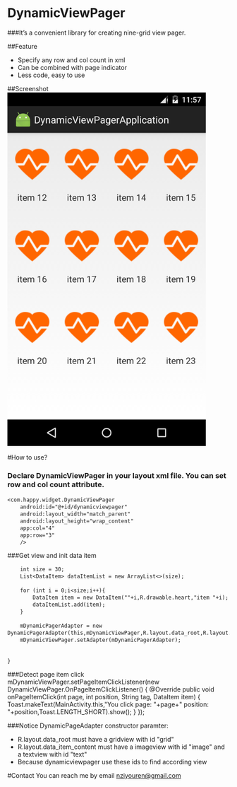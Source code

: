 # DynamicViewPager
###It’s a convenient library for creating nine-grid view pager. 

##Feature
* Specify any row and col count in xml
* Can be combined with page indicator
* Less code, easy to use


##Screenshot
<img src="https://raw.githubusercontent.com/nziyouren/DynamicViewPager/master/images/screenshot-1.png" alt="Drawing" width="450px" />
  
  

#How to use?

### Declare DynamicViewPager in your layout xml file. You can set row and col count attribute.

    <com.happy.widget.DynamicViewPager
        android:id="@+id/dynamicviewpager"
        android:layout_width="match_parent"
        android:layout_height="wrap_content"
        app:col="4"
        app:row="3"
        />
        
###Get view and init data item
    
 
        int size = 30;
        List<DataItem> dataItemList = new ArrayList<>(size);

        for (int i = 0;i<size;i++){
            DataItem item = new DataItem(""+i,R.drawable.heart,"item "+i);
            dataItemList.add(item);
        }

        mDynamicPagerAdapter = new DynamicPagerAdapter(this,mDynamicViewPager,R.layout.data_root,R.layout.data_item_content,dataItemList);
        mDynamicViewPager.setAdapter(mDynamicPagerAdapter);


    }

    
###Detect page item click
      mDynamicViewPager.setPageItemClickListener(new DynamicViewPager.OnPageItemClickListener() {
            @Override
            public void onPageItemClick(int page, int position, String tag, DataItem item) {
                Toast.makeText(MainActivity.this,"You click page: "+page+" position: "+position,Toast.LENGTH_SHORT).show();
            }
        });

    
###Notice
DynamicPageAdapter constructor paramter:

* R.layout.data_root must have a gridview with id "grid"
* R.layout.data_item_content must have a imageview with id "image" and a textview with id "text"
* Because dynamicviewpager use these ids to find according view

#Contact
You can reach me by email nziyouren@gmail.com
